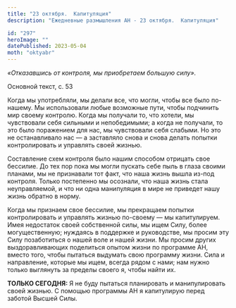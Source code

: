 ```yaml
---
title: "23 октября.  Капитуляция"
description: "Ежедневные размышления АН - 23 октября.  Капитуляция"

id: "297"
heroImage: ""
datePublished: 2023-05-04
moth: "oktyabr"
---
```


_«Отказавшись от контроля, мы приобретаем большую силу»._

Основной текст, с. 53

Когда мы употребляли, мы делали все, что могли, чтобы все было по-нашему. Мы
использовали любые возможные пути, чтобы подчинить мир своему контролю. Когда
мы получали то, что хотели, мы чувствовали себя сильными и непобедимыми; а
когда не получали, то это было поражением для нас, мы чувствовали себя
слабыми. Но это не останавливало нас — а заставляло снова и снова делать
попытки контролировать и управлять своей жизнью.

Составление схем контроля было нашим способом отрицать свое бессилие. До тех
пор пока мы могли пускать себе пыль в глаза своими планами, мы не признавали
тот факт, что наша жизнь вышла из-под контроля. Только постепенно мы осознали,
что наша жизнь стала неуправляемой, и что ни одна манипуляция в мире не
приведет нашу жизнь обратно в норму.

Когда мы признаем свое бессилие, мы прекращаем попытки контролировать и
управлять жизнью по-своему — мы капитулируем. Имея недостаток своей
собственной силы, мы ищем Силу, более могущественную; нуждаясь в поддержке и
руководстве, мы просим эту Силу позаботиться о нашей воле и нашей жизни. Мы
просим других выздоравливающих поделиться опытом жизни по программе АН, вместо
того, чтобы пытаться выдумать свою программу жизни. Сила и направление,
которые мы ищем, всегда рядом с нами; нам нужно только выглянуть за пределы
своего я, чтобы найти их.

**ТОЛЬКО СЕГОДНЯ:** Я не буду пытаться планировать и манипулировать своей
жизнью. С помощью программы АН я капитулирую перед заботой Высшей Силы.
